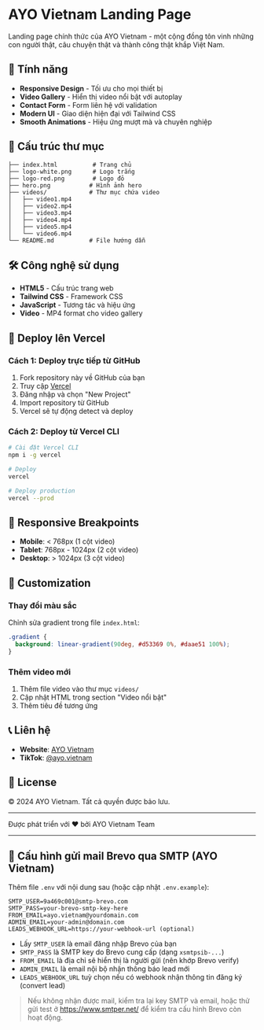 # AYO Vietnam Landing Page

Landing page chính thức của AYO Vietnam - một cộng đồng tôn vinh những con người thật, câu chuyện thật và thành công thật khắp Việt Nam.

## 🚀 Tính năng

- **Responsive Design** - Tối ưu cho mọi thiết bị
- **Video Gallery** - Hiển thị video nổi bật với autoplay
- **Contact Form** - Form liên hệ với validation
- **Modern UI** - Giao diện hiện đại với Tailwind CSS
- **Smooth Animations** - Hiệu ứng mượt mà và chuyên nghiệp

## 📁 Cấu trúc thư mục

```
├── index.html          # Trang chủ
├── logo-white.png      # Logo trắng
├── logo-red.png        # Logo đỏ
├── hero.png           # Hình ảnh hero
├── videos/            # Thư mục chứa video
│   ├── video1.mp4
│   ├── video2.mp4
│   ├── video3.mp4
│   ├── video4.mp4
│   ├── video5.mp4
│   └── video6.mp4
└── README.md          # File hướng dẫn
```

## 🛠️ Công nghệ sử dụng

- **HTML5** - Cấu trúc trang web
- **Tailwind CSS** - Framework CSS
- **JavaScript** - Tương tác và hiệu ứng
- **Video** - MP4 format cho video gallery

## 🚀 Deploy lên Vercel

### Cách 1: Deploy trực tiếp từ GitHub

1. Fork repository này về GitHub của bạn
2. Truy cập [Vercel](https://vercel.com)
3. Đăng nhập và chọn "New Project"
4. Import repository từ GitHub
5. Vercel sẽ tự động detect và deploy

### Cách 2: Deploy từ Vercel CLI

```bash
# Cài đặt Vercel CLI
npm i -g vercel

# Deploy
vercel

# Deploy production
vercel --prod
```

## 📱 Responsive Breakpoints

- **Mobile**: < 768px (1 cột video)
- **Tablet**: 768px - 1024px (2 cột video)
- **Desktop**: > 1024px (3 cột video)

## 🎨 Customization

### Thay đổi màu sắc
Chỉnh sửa gradient trong file `index.html`:
```css
.gradient {
  background: linear-gradient(90deg, #d53369 0%, #daae51 100%);
}
```

### Thêm video mới
1. Thêm file video vào thư mục `videos/`
2. Cập nhật HTML trong section "Video nổi bật"
3. Thêm tiêu đề tương ứng

## 📞 Liên hệ

- **Website**: [AYO Vietnam](https://www.tiktok.com/@ayo.vietnam)
- **TikTok**: [@ayo.vietnam](https://www.tiktok.com/@ayo.vietnam)

## 📄 License

© 2024 AYO Vietnam. Tất cả quyền được bảo lưu.

---

Được phát triển với ❤️ bởi AYO Vietnam Team

---

## 📧 Cấu hình gửi mail Brevo qua SMTP (AYO Vietnam)

Thêm file `.env` với nội dung sau (hoặc cập nhật `.env.example`):

```
SMTP_USER=9a469c001@smtp-brevo.com
SMTP_PASS=your-brevo-smtp-key-here
FROM_EMAIL=ayo.vietnam@yourdomain.com
ADMIN_EMAIL=your-admin@domain.com
LEADS_WEBHOOK_URL=https://your-webhook-url (optional)
```
- Lấy `SMTP_USER` là email đăng nhập Brevo của bạn
- `SMTP_PASS` là SMTP key do Brevo cung cấp (dạng `xsmtpsib-...`)
- `FROM_EMAIL` là địa chỉ sẽ hiển thị là người gửi (nên khớp Brevo verify)
- `ADMIN_EMAIL` là email nội bộ nhận thông báo lead mới
- `LEADS_WEBHOOK_URL` tuỳ chọn nếu có webhook nhận thông tin đăng ký (convert lead)

> Nếu không nhận được mail, kiểm tra lại key SMTP và email, hoặc thử gửi test ở https://www.smtper.net/ để kiểm tra cấu hình Brevo còn hoạt động.